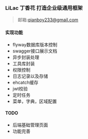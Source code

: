 ### LiLac 丁香花 打造企业级通用框架
> 邮箱:qianboy233@gmail.com
#### 实现功能
* flyway数据库版本控制
* swagger接口展示文档 
* 异步封装处理
* 工具库封装
* 权限控制
* 日志记录以及存储
* ehcatch缓存
* jwt校验
* 定时任务
* 菜单，字典，区域配置

#### TODO
* 后端基础管理页面
* 功能完善
   